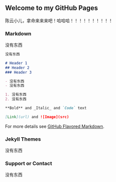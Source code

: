 ## Welcome to my GitHub Pages

陈云小儿，拿命来来来吧！哈哈哈！！！！！！！！！！

### Markdown

没有东西

```markdown
没有东西

# Header 1
## Header 2
### Header 3

- 没有东西
- 没有东西

1. 没有东西
2. 没有东西

**Bold** and _Italic_ and `Code` text

[Link](url) and ![Image](src)
```

For more details see [GitHub Flavored Markdown](https://guides.github.com/features/mastering-markdown/).

### Jekyll Themes
没有东西

### Support or Contact

没有东西
